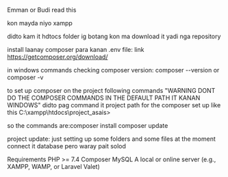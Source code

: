 Emman or Budi read this 

kon mayda niyo xampp

didto kam it hdtocs folder ig botang kon ma download it yadi nga repository

install laanay composer para kanan .env file:
link https://getcomposer.org/download/

in windows commands
checking composer version:
composer --version or composer -v

to set up composer on the project
following commands 
"WARNING DONT DO THE COMPOSER COMMANDS IN THE DEFAULT PATH IT KANAN WINDOWS" 
didto pag command it project path for the composer set up 
like this C:\xampp\htdocs\project_asais>

so the commands are:composer install composer update

project update:
just setting up some folders and some files
at the moment connect it database pero waray pait solod

Requirements
PHP >= 7.4
Composer
MySQL
A local or online server (e.g., XAMPP, WAMP, or Laravel Valet)